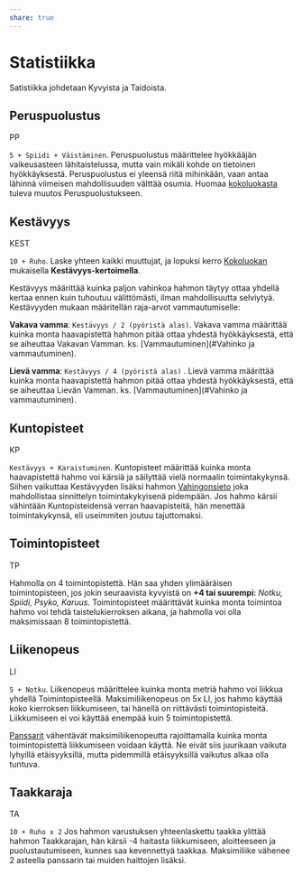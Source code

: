 ```yaml
---
share: true
---
```

# Statistiikka
Satistiikka johdetaan Kyvyista ja Taidoista.

## Peruspuolustus

PP

 `5 + Spiidi + Väistäminen`. Peruspuolustus määrittelee hyökkääjän vaikeusasteen lähitaistelussa, mutta vain mikäli kohde on tietoinen hyökkäyksestä. Peruspuolustus ei yleensä riitä mihinkään, vaan antaa lähinnä viimeisen mahdollisuuden välttää osumia. Huomaa [kokoluokasta]() tuleva muutos Peruspuolustukseen.

## Kestävyys

KEST

`10 + Ruho`. Laske yhteen kaikki muuttujat, ja lopuksi kerro [Kokoluokan](Hahmot-Statistiikka.md#kokoluokka) mukaisella **Kestävyys-kertoimella**.  

Kestävyys määrittää kuinka paljon vahinkoa hahmon täytyy ottaa yhdellä kertaa ennen kuin tuhoutuu välittömästi, ilman mahdollisuutta selviytyä. Kestävyyden mukaan määritellän raja-arvot vammautumiselle:

**Vakava vamma**: `Kestävyys / 2 (pyöristä alas)`.  Vakava vamma määrittää kuinka monta haavapistettä hahmon pitää ottaa yhdestä hyökkäyksestä, että se aiheuttaa Vakavan Vamman. ks. [Vammautuminen](#Vahinko ja vammautuminen).

**Lievä vamma**: `Kestävyys / 4 (pyöristä alas)` .  Lievä vamma määrittää kuinka monta haavapistettä hahmon pitää ottaa yhdestä hyökkäyksestä, että se aiheuttaa Lievän Vamman. ks. [Vammautuminen](#Vahinko ja vammautuminen).

## Kuntopisteet

KP

`Kestävyys + Karaistuminen`.  Kuntopisteet määrittää kuinka monta haavapistettä hahmo voi kärsiä ja säilyttää vielä normaalin toimintakykynsä. Siihen vaikuttaa Kestävyyden lisäksi hahmon [Vahingonsieto]() joka mahdollistaa sinnittelyn toimintakykyisenä pidempään. Jos hahmo kärsii vähintään Kuntopisteidensä verran haavapisteitä, hän menettää toimintakykynsä, eli useimmiten joutuu tajuttomaksi.

## Toimintopisteet

TP

Hahmolla on 4 toimintopistettä. Hän saa yhden ylimääräisen toimintopisteen, jos jokin seuraavista kyvyistä on **+4 tai suurempi**: *Notku, Spiidi, Psyko, Karuus*. Toimintopisteet määrittävät kuinka monta toimintoa hahmo voi tehdä taistelukierroksen aikana, ja hahmolla voi olla maksimissaan 8 toimintopistettä.

## Liikenopeus

LI

`5 + Notku`. Liikenopeus määrittelee kuinka monta metriä hahmo voi liikkua yhdellä Toimintopisteellä. Maksimiliikenopeus on 5x LI, jos hahmo käyttää koko kierroksen liikkumiseen, tai hänellä on riittävästi toimintopisteitä. Liikkumiseen ei voi käyttää enempää kuin 5 toimintopistettä.

[Panssarit]() vähentävät maksimiliikenopeutta rajoittamalla kuinka monta toimintopistettä liikkumiseen voidaan käyttä. Ne eivät siis juurikaan vaikuta lyhyillä etäisyyksillä, mutta pidemmillä etäisyyksillä vaikutus alkaa olla tuntuva.

## Taakkaraja

TA

`10 + Ruho x 2` Jos hahmon varustuksen yhteenlaskettu taakka ylittää hahmon Taakkarajan, hän kärsii -4 haitasta liikkumiseen, aloitteeseen ja puolustautumiseen, kunnes saa kevennettyä taakkaa. Maksimiliike vähenee 2 asteella panssarin tai muiden haittojen lisäksi.